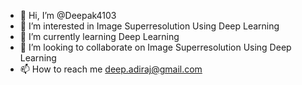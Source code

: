 - 👋 Hi, I’m @Deepak4103
- 👀 I’m interested in Image Superresolution Using Deep Learning
- 🌱 I’m currently learning Deep Learning
- 💞️ I’m looking to collaborate on Image Superresolution Using Deep Learning
- 📫 How to reach me deep.adiraj@gmail.com

<!---
Deepak4103/Deepak4103 is a ✨ special ✨ repository because its `README.md` (this file) appears on your GitHub profile.
You can click the Preview link to take a look at your changes.
--->
